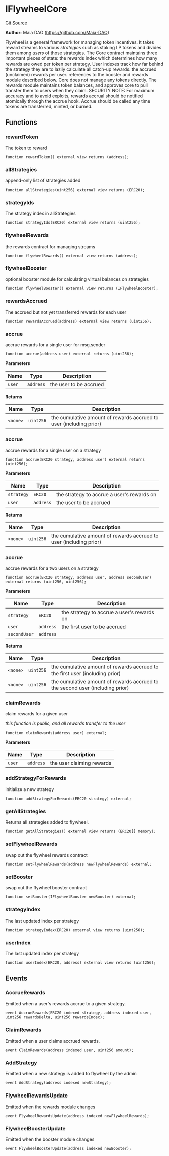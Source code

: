# IFlywheelCore
[Git Source](https://github.com/Maia-DAO/test-env-V2/blob/84b5f9e8695c91ddb02f27bb3dfb1c652f55ced4/rewards/interfaces/IFlywheelCore.sol)

**Author:**
Maia DAO (https://github.com/Maia-DAO)

Flywheel is a general framework for managing token incentives.
It takes reward streams to various *strategies* such as staking LP tokens and divides them among *users* of those strategies.
The Core contract maintains three important pieces of state:
the rewards index which determines how many rewards are owed per token per strategy. User indexes track how far behind the strategy they are to lazily calculate all catch-up rewards.
the accrued (unclaimed) rewards per user.
references to the booster and rewards module described below.
Core does not manage any tokens directly. The rewards module maintains token balances, and approves core to pull transfer them to users when they claim.
SECURITY NOTE: For maximum accuracy and to avoid exploits, rewards accrual should be notified atomically through the accrue hook.
Accrue should be called any time tokens are transferred, minted, or burned.


## Functions
### rewardToken

The token to reward


```solidity
function rewardToken() external view returns (address);
```

### allStrategies

append-only list of strategies added


```solidity
function allStrategies(uint256) external view returns (ERC20);
```

### strategyIds

The strategy index in allStrategies


```solidity
function strategyIds(ERC20) external view returns (uint256);
```

### flywheelRewards

the rewards contract for managing streams


```solidity
function flywheelRewards() external view returns (address);
```

### flywheelBooster

optional booster module for calculating virtual balances on strategies


```solidity
function flywheelBooster() external view returns (IFlywheelBooster);
```

### rewardsAccrued

The accrued but not yet transferred rewards for each user


```solidity
function rewardsAccrued(address) external view returns (uint256);
```

### accrue

accrue rewards for a single user for msg.sender


```solidity
function accrue(address user) external returns (uint256);
```
**Parameters**

|Name|Type|Description|
|----|----|-----------|
|`user`|`address`|the user to be accrued|

**Returns**

|Name|Type|Description|
|----|----|-----------|
|`<none>`|`uint256`|the cumulative amount of rewards accrued to user (including prior)|


### accrue

accrue rewards for a single user on a strategy


```solidity
function accrue(ERC20 strategy, address user) external returns (uint256);
```
**Parameters**

|Name|Type|Description|
|----|----|-----------|
|`strategy`|`ERC20`|the strategy to accrue a user's rewards on|
|`user`|`address`|the user to be accrued|

**Returns**

|Name|Type|Description|
|----|----|-----------|
|`<none>`|`uint256`|the cumulative amount of rewards accrued to user (including prior)|


### accrue

accrue rewards for a two users on a strategy


```solidity
function accrue(ERC20 strategy, address user, address secondUser) external returns (uint256, uint256);
```
**Parameters**

|Name|Type|Description|
|----|----|-----------|
|`strategy`|`ERC20`|the strategy to accrue a user's rewards on|
|`user`|`address`|the first user to be accrued|
|`secondUser`|`address`||

**Returns**

|Name|Type|Description|
|----|----|-----------|
|`<none>`|`uint256`|the cumulative amount of rewards accrued to the first user (including prior)|
|`<none>`|`uint256`|the cumulative amount of rewards accrued to the second user (including prior)|


### claimRewards

claim rewards for a given user

*this function is public, and all rewards transfer to the user*


```solidity
function claimRewards(address user) external;
```
**Parameters**

|Name|Type|Description|
|----|----|-----------|
|`user`|`address`|the user claiming rewards|


### addStrategyForRewards

initialize a new strategy


```solidity
function addStrategyForRewards(ERC20 strategy) external;
```

### getAllStrategies

Returns all strategies added to flywheel.


```solidity
function getAllStrategies() external view returns (ERC20[] memory);
```

### setFlywheelRewards

swap out the flywheel rewards contract


```solidity
function setFlywheelRewards(address newFlywheelRewards) external;
```

### setBooster

swap out the flywheel booster contract


```solidity
function setBooster(IFlywheelBooster newBooster) external;
```

### strategyIndex

The last updated index per strategy


```solidity
function strategyIndex(ERC20) external view returns (uint256);
```

### userIndex

The last updated index per strategy


```solidity
function userIndex(ERC20, address) external view returns (uint256);
```

## Events
### AccrueRewards
Emitted when a user's rewards accrue to a given strategy.


```solidity
event AccrueRewards(ERC20 indexed strategy, address indexed user, uint256 rewardsDelta, uint256 rewardsIndex);
```

### ClaimRewards
Emitted when a user claims accrued rewards.


```solidity
event ClaimRewards(address indexed user, uint256 amount);
```

### AddStrategy
Emitted when a new strategy is added to flywheel by the admin


```solidity
event AddStrategy(address indexed newStrategy);
```

### FlywheelRewardsUpdate
Emitted when the rewards module changes


```solidity
event FlywheelRewardsUpdate(address indexed newFlywheelRewards);
```

### FlywheelBoosterUpdate
Emitted when the booster module changes


```solidity
event FlywheelBoosterUpdate(address indexed newBooster);
```

